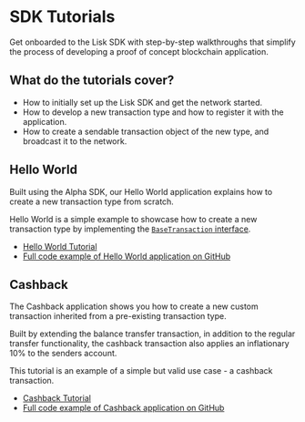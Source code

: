# SDK Tutorials

Get onboarded to the Lisk SDK with step-by-step walkthroughs that simplify the process of developing a proof of concept blockchain application.

## What do the tutorials cover?

- How to initially set up the Lisk SDK and get the network started.
- How to develop a new transaction type and how to register it with the application.
- How to create a sendable transaction object of the new type, and broadcast it to the network.

## Hello World

Built using the Alpha SDK, our Hello World application explains how to create a new transaction type from scratch.

Hello World is a simple example to showcase how to create a new transaction type by implementing the [`BaseTransaction` interface](../lisk-sdk/customize.md).

- [Hello World Tutorial](tutorials/hello-world.md)
- [Full code example of Hello World application on GitHub](https://github.com/LiskHQ/lisk-sdk-examples/tree/development/hello_world)


## Cashback

The Cashback application shows you how to create a new custom transaction inherited from a pre-existing transaction type.

Built by extending the balance transfer transaction, in addition to the regular transfer functionality, the cashback transaction also applies an inflationary 10% to the senders account.

This tutorial is an example of a simple but valid use case - a cashback transaction.

- [Cashback Tutorial](tutorials/cashback.md)
- [Full code example of Cashback application on GitHub](https://github.com/LiskHQ/lisk-sdk-examples/tree/development/cashback)
